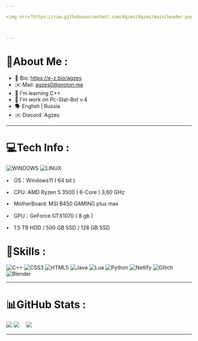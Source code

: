 ```yaml
---

<img src="https://raw.githubusercontent.com/Agzes/Agzes/main/header.png" alt="Hi!!!!" />



---
```


# 💫About Me :

* 👤 Bio: https://e-z.bio/agzes
* ✉️ Mail: agzes0@proton.me
* 🧠 I'm learning C++
* 🔭 I'm work on Pc-Stat-Bot v.4
* 🗣️ English | Russia
* ✉️ Discord: Agzes


---

# 💻Tech Info :
![WINDOWS](https://img.shields.io/badge/Windows-0078D6?style=for-the-badge&logo=windows&logoColor=white)
![LINUX](https://img.shields.io/badge/Linux-FCC624?style=for-the-badge&logo=linux&logoColor=black)


•  ⠀OS：Windows11 ( 64 bit )

•  ⠀CPU: AMD Ryzen 5 3500 ( 6-Core ) 3,60 GHz

•  ⠀MotherBoard: MSI B450 GAMING plus max

•  ⠀GPU：GeForce GTX1070 ( 8 gb )

•  ⠀1.5 TB HDD / 500 GB SSD / 128 GB SSD


# 🧠Skills :
![C++](https://img.shields.io/badge/C%2B%2B-00599C?style=for-the-badge&logo=c%2B%2B&logoColor=white)
![CSS3](https://img.shields.io/badge/css3-%231572B6.svg?style=for-the-badge&logo=css3&logoColor=white) ![HTML5](https://img.shields.io/badge/html5-%23E34F26.svg?style=for-the-badge&logo=html5&logoColor=white) ![Java](	https://img.shields.io/badge/Java-ED8B00?style=for-the-badge&logo=openjdk&logoColor=white) ![Lua](https://img.shields.io/badge/lua-%232C2D72.svg?style=for-the-badge&logo=lua&logoColor=white) ![Python](https://img.shields.io/badge/python-3670A0?style=for-the-badge&logo=python&logoColor=ffdd54) ![Netlify](https://img.shields.io/badge/netlify-%23000000.svg?style=for-the-badge&logo=netlify&logoColor=#00C7B7) ![Glitch](https://img.shields.io/badge/glitch-%233333FF.svg?style=for-the-badge&logo=glitch&logoColor=white) ![Blender](https://img.shields.io/badge/blender-%23F5792A.svg?style=for-the-badge&logo=blender&logoColor=white)


---


# 📊GitHub Stats :
![](https://github-profile-summary-cards.vercel.app/api/cards/profile-details?username=Agzes&theme=solarized_dark)
![](https://github-profile-summary-cards.vercel.app/api/cards/stats?username=Agzes&theme=solarized_dark)　
![](https://github-profile-summary-cards.vercel.app/api/cards/productive-time?username=Agzes&theme=solarized_dark)


---

